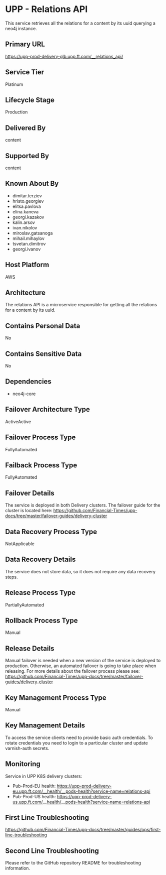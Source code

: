 # UPP - Relations API

This service retrieves all the relations for a content by its uuid querying a neo4j instance.

## Primary URL

<https://upp-prod-delivery-glb.upp.ft.com/__relations_api/>

## Service Tier

Platinum

## Lifecycle Stage

Production

## Delivered By

content

## Supported By

content

## Known About By

- dimitar.terziev
- hristo.georgiev
- elitsa.pavlova
- elina.kaneva
- georgi.kazakov
- kalin.arsov
- ivan.nikolov
- miroslav.gatsanoga
- mihail.mihaylov
- tsvetan.dimitrov
- georgi.ivanov

## Host Platform

AWS

## Architecture

The relations API is a microservice responsible for getting all the relations for a content by its uuid.

## Contains Personal Data

No

## Contains Sensitive Data

No

## Dependencies

- neo4j-core

## Failover Architecture Type

ActiveActive

## Failover Process Type

FullyAutomated

## Failback Process Type

FullyAutomated

## Failover Details

The service is deployed in both Delivery clusters.
The failover guide for the cluster is located here:
<https://github.com/Financial-Times/upp-docs/tree/master/failover-guides/delivery-cluster>

## Data Recovery Process Type

NotApplicable

## Data Recovery Details

The service does not store data, so it does not require any data recovery steps.

## Release Process Type

PartiallyAutomated

## Rollback Process Type

Manual

## Release Details

Manual failover is needed when a new version of
the service is deployed to production.
Otherwise, an automated failover is going to take place when releasing.
For more details about the failover process please see: <https://github.com/Financial-Times/upp-docs/tree/master/failover-guides/delivery-cluster>

## Key Management Process Type

Manual

## Key Management Details

To access the service clients need to provide basic auth credentials.
To rotate credentials you need to login to a particular cluster and update varnish-auth secrets.

## Monitoring

Service in UPP K8S delivery clusters:

- Pub-Prod-EU health: <https://upp-prod-delivery-eu.upp.ft.com/__health/__pods-health?service-name=relations-api>
- Pub-Prod-US health: <https://upp-prod-delivery-us.upp.ft.com/__health/__pods-health?service-name=relations-api>

## First Line Troubleshooting

<https://github.com/Financial-Times/upp-docs/tree/master/guides/ops/first-line-troubleshooting>

## Second Line Troubleshooting

Please refer to the GitHub repository README for troubleshooting information.
